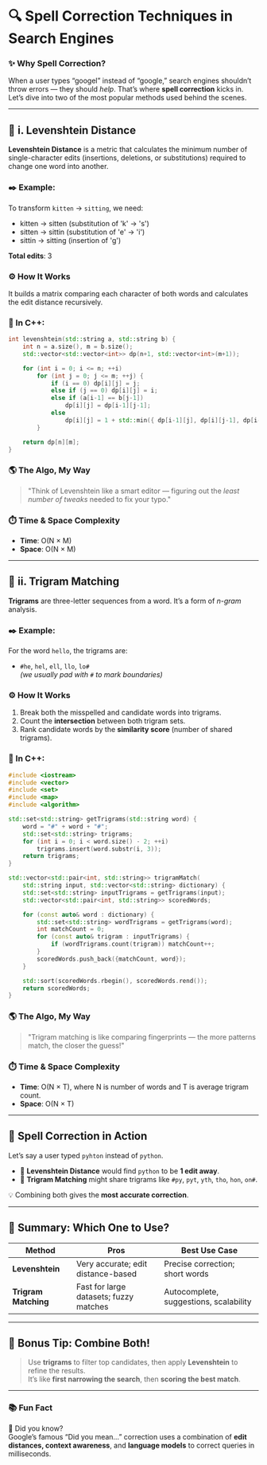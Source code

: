 


# 🔍 Spell Correction Techniques in Search Engines

### ✨ Why Spell Correction?
When a user types “googel” instead of “google,” search engines shouldn’t throw errors — they should *help*. That’s where **spell correction** kicks in. Let’s dive into two of the most popular methods used behind the scenes.

---

## 📌 i. Levenshtein Distance

**Levenshtein Distance** is a metric that calculates the minimum number of single-character edits (insertions, deletions, or substitutions) required to change one word into another.

### ✒️ Example:
To transform `kitten` → `sitting`, we need:
- kitten → sitten (substitution of 'k' → 's')
- sitten → sittin (substitution of 'e' → 'i')
- sittin → sitting (insertion of 'g')

**Total edits**: 3

### ⚙️ How It Works

It builds a matrix comparing each character of both words and calculates the edit distance recursively.

### 🧠 In C++:

```cpp
int levenshtein(std::string a, std::string b) {
    int n = a.size(), m = b.size();
    std::vector<std::vector<int>> dp(n+1, std::vector<int>(m+1));

    for (int i = 0; i <= n; ++i)
        for (int j = 0; j <= m; ++j) {
            if (i == 0) dp[i][j] = j;
            else if (j == 0) dp[i][j] = i;
            else if (a[i-1] == b[j-1])
                dp[i][j] = dp[i-1][j-1];
            else
                dp[i][j] = 1 + std::min({ dp[i-1][j], dp[i][j-1], dp[i-1][j-1] });
        }

    return dp[n][m];
}
```

### 🌎 The Algo, My Way

> "Think of Levenshtein like a smart editor — figuring out the *least number of tweaks* needed to fix your typo."

### ⏱️ Time & Space Complexity
- **Time**: O(N × M)
- **Space**: O(N × M)

---

## 📌 ii. Trigram Matching

**Trigrams** are three-letter sequences from a word. It’s a form of *n-gram* analysis.

### ✒️ Example:
For the word `hello`, the trigrams are:
- `#he`, `hel`, `ell`, `llo`, `lo#`  
*(we usually pad with `#` to mark boundaries)*

### ⚙️ How It Works

1. Break both the misspelled and candidate words into trigrams.
2. Count the **intersection** between both trigram sets.
3. Rank candidate words by the **similarity score** (number of shared trigrams).

### 🧠 In C++:

```cpp
#include <iostream>
#include <vector>
#include <set>
#include <map>
#include <algorithm>

std::set<std::string> getTrigrams(std::string word) {
    word = "#" + word + "#";
    std::set<std::string> trigrams;
    for (int i = 0; i < word.size() - 2; ++i)
        trigrams.insert(word.substr(i, 3));
    return trigrams;
}

std::vector<std::pair<int, std::string>> trigramMatch(
    std::string input, std::vector<std::string> dictionary) {
    std::set<std::string> inputTrigrams = getTrigrams(input);
    std::vector<std::pair<int, std::string>> scoredWords;

    for (const auto& word : dictionary) {
        std::set<std::string> wordTrigrams = getTrigrams(word);
        int matchCount = 0;
        for (const auto& trigram : inputTrigrams) {
            if (wordTrigrams.count(trigram)) matchCount++;
        }
        scoredWords.push_back({matchCount, word});
    }

    std::sort(scoredWords.rbegin(), scoredWords.rend());
    return scoredWords;
}
```

### 🌎 The Algo, My Way

> "Trigram matching is like comparing fingerprints — the more patterns match, the closer the guess!"

### ⏱️ Time & Space Complexity
- **Time**: O(N × T), where N is number of words and T is average trigram count.
- **Space**: O(N × T)

---

## 🤖 Spell Correction in Action

Let’s say a user typed `pyhton` instead of `python`.

- 🔡 **Levenshtein Distance** would find `python` to be **1 edit away**.
- 📐 **Trigram Matching** might share trigrams like `#py`, `pyt`, `yth`, `tho`, `hon`, `on#`.

💡 Combining both gives the **most accurate correction**.

---

## 🧾 Summary: Which One to Use?

| Method              | Pros                                  | Best Use Case                          |
|---------------------|----------------------------------------|-----------------------------------------|
| **Levenshtein**     | Very accurate; edit distance-based     | Precise correction; short words         |
| **Trigram Matching**| Fast for large datasets; fuzzy matches | Autocomplete, suggestions, scalability  |

---

## 🎯 Bonus Tip: Combine Both!

> Use **trigrams** to filter top candidates, then apply **Levenshtein** to refine the results.  
> It’s like **first narrowing the search**, then **scoring the best match**.

---

### 📚 Fun Fact

🧠 Did you know?  
Google’s famous “Did you mean…” correction uses a combination of **edit distances, context awareness**, and **language models** to correct queries in milliseconds.


